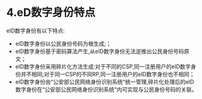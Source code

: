 # 4.eD数字身份特点

eID数字身份有以下特点:

* eID数字身份以公民身份号码为根生成;；
* eID数字身份基于密码算法产生,从eID数字身份无法逆推出公民身份号码原文；
* eID数字身份采用碎片化方法生成:对于不同的CSP,同一注册用户的eID数字身份并不相同;对于同一CSP的不同RP,同一注册用户的eID数字身份也不相同；
* eID数字身份由“公安部公民网络身份识别系统“统一管理,碎片化处理后的eID数字身份在“公安部公民网络身份识别系统“内可实现与公民身份号码的关联。



